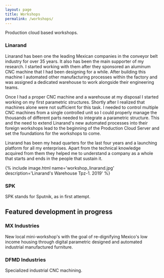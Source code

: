 ```yaml
---
layout: page
title: Workshops
permalink: /workshops/
---
```


Production cloud based workshops.


### Linarand
Linarand has been one the leading Mexican companies in the conveyor belt industry for over 35 years. It also has been the main supporter of my research. I started working with them after they sponsored an aluminum CNC machine that I had been designing for a while. After building this machine I automated other manufacturing processes within the factory and was assigned a dedicated warehouse to work alongside their engineering teams.

Once I had a proper CNC machine and a warehouse at my disposal I started working on my first parametric structures. Shortly after I realized that machines alone were not sufficient for this task. I needed to control multiple CNC machines from a single controlled unit so I could properly manage the thousands of different parts needed to integrate a parametric structure. This and the need to extend Linarand's new automated processes into their foreign workshops lead to the beginning of the Production Cloud Server and set the foundations for the workshops to come.

Linarand has been my head quarters for the last four years and a launching platform for all my enterprises. Apart from the technical knowledge acquired from them they helped me to understand a company as a whole that starts and ends in the people that sustain it.

{% include image.html name='workshop_linarand.jpg' description='Linarand's Warehouse Tpz-1. 2019' %}

### SPK
SPK stands for Sputnik, as in first attempt.

## Featured development in progress

### MX Industries
New local mini-workshop's with the goal of re-dignifying Mexico's low income housing through digital parametric designed and automated industrial manufactured furniture.

### DFMD Industries
Specialized industrial CNC machining.
